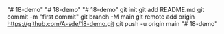 "# 18-demo" 
"# 18-demo" 
"# 18-demo"  git init git add README.md git commit -m "first commit" git branch -M main git remote add origin https://github.com/A-sde/18-demo.git git push -u origin main
"# 18-demo" 
